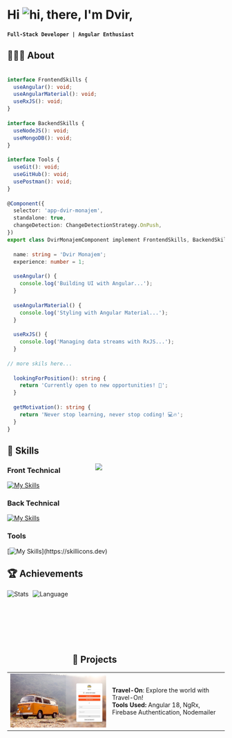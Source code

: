 # Hi <img src="https://user-images.githubusercontent.com/1303154/88677602-1635ba80-d120-11ea-84d8-d263ba5fc3c0.gif" width="35px" height="35px" alt="hi">, there, I'm Dvir,


**`Full-Stack Developer | Angular Enthusiast `**

## 👨‍💻🦊 About

```typescript

interface FrontendSkills {
  useAngular(): void;
  useAngularMaterial(): void;
  useRxJS(): void;
}

interface BackendSkills {
  useNodeJS(): void;
  useMongoDB(): void;
}

interface Tools {
  useGit(): void;
  useGitHub(): void;
  usePostman(): void;
}

@Component({
  selector: 'app-dvir-monajem',
  standalone: true,
  changeDetection: ChangeDetectionStrategy.OnPush,
})
export class DvirMonajemComponent implement FrontendSkills, BackendSkills, Tools {

  name: string = 'Dvir Monajem';
  experience: number = 1;

  useAngular() {
    console.log('Building UI with Angular...');
  }

  useAngularMaterial() {
    console.log('Styling with Angular Material...');
  }

  useRxJS() {
    console.log('Managing data streams with RxJS...');
  }

// more skils here...

  lookingForPosition(): string {
    return 'Currently open to new opportunities! 🚀';
  }

  getMotivation(): string {
    return 'Never stop learning, never stop coding! 💻🔥';
  }
}
```

## 🧰 Skills

<img align='right' src="https://media.giphy.com/media/M9gbBd9nbDrOTu1Mqx/giphy.gif" width="300">

### Front Technical 

[![My Skills](https://skillicons.dev/icons?i=js,html,css,ts,angular,rxjs,scss)](https://skillicons.dev)

### Back Technical 

[![My Skills](https://skillicons.dev/icons?i=nodejs,mongo,postman)](https://skillicons.dev)

### Tools
[![My Skills](https://skillicons.dev/icons?i=git,github,firebase,)](https://skillicons.dev)
     
## 🏆 Achievements

<img align="left" height="170px" alt="Stats" style="padding-right:10px;" src="https://github-readme-stats.vercel.app/api?username=DvirMon&show_icons=true"/>
<img align="left" height="170px" alt="Language" style="padding-right:10px;" src="https://github-readme-stats.vercel.app/api/top-langs/?username=DvirMon&layout=compact"/>

<br />
<br />
<br />
<br />
<br />
<br />
<br/>


## 🔭 Projects

<table>
  <tr>
    <td>
      <a href="https://ng-travel-on.firebaseapp.com" target="_blank">
        <img src="https://github.com/DvirMon/DvirMon/blob/main/travel-app.png" alt="Travel-On" width="500">  <!-- Increased width from 300 to 500 -->
      </a>
    </td>
    <td>
      <b>Travel-On</b>: Explore the world with Travel-On! 
          <br>
      <b>Tools Used:</b> Angular 18, NgRx, Firebase Authentication, Nodemailer
    </td>
  </tr>
</table>

